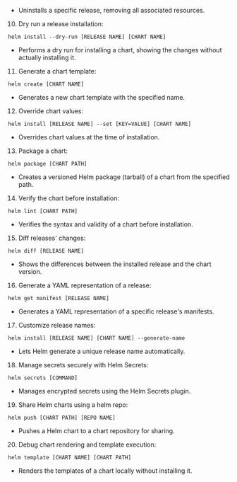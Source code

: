- Uninstalls a specific release, removing all associated resources.

10. Dry run a release installation:
 ```
 helm install --dry-run [RELEASE NAME] [CHART NAME]
 ```
 - Performs a dry run for installing a chart, showing the changes without actually installing it.

11. Generate a chart template:
 ```
 helm create [CHART NAME]
 ```
 - Generates a new chart template with the specified name.

12. Override chart values:
 ```
 helm install [RELEASE NAME] --set [KEY=VALUE] [CHART NAME]
 ```
 - Overrides chart values at the time of installation.

13. Package a chart:
 ```
 helm package [CHART PATH]
 ```
 - Creates a versioned Helm package (tarball) of a chart from the specified path.

14. Verify the chart before installation:
 ```
 helm lint [CHART PATH]
 ```
 - Verifies the syntax and validity of a chart before installation.

15. Diff releases' changes:
 ```
 helm diff [RELEASE NAME]
 ```
 - Shows the differences between the installed release and the chart version.

16. Generate a YAML representation of a release:
 ```
 helm get manifest [RELEASE NAME]
 ```
 - Generates a YAML representation of a specific release's manifests.

17. Customize release names:
 ```
 helm install [RELEASE NAME] [CHART NAME] --generate-name
 ```
 - Lets Helm generate a unique release name automatically.

18. Manage secrets securely with Helm Secrets:
 ```
 helm secrets [COMMAND]
 ```
 - Manages encrypted secrets using the Helm Secrets plugin.

19. Share Helm charts using a helm repo:
 ```
 helm push [CHART PATH] [REPO NAME]
 ```
 - Pushes a Helm chart to a chart repository for sharing.

20. Debug chart rendering and template execution:
 ```
 helm template [CHART NAME] [CHART PATH]
 ```
 - Renders the templates of a chart locally without installing it.

